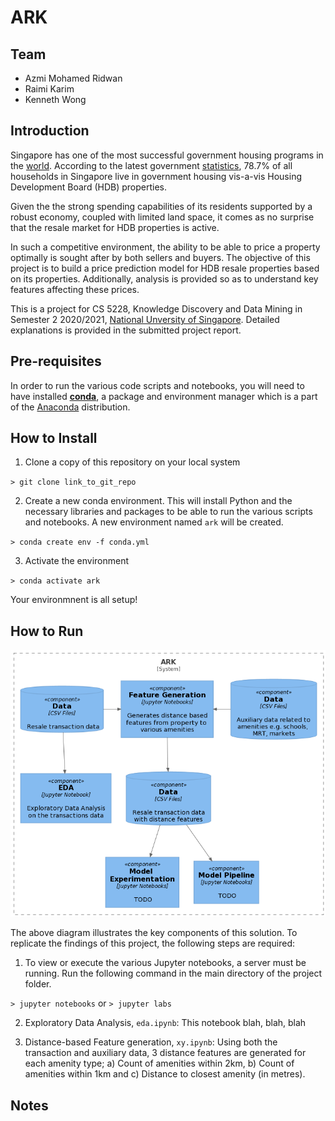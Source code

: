 # ARK

## Team
- Azmi Mohamed Ridwan
- Raimi Karim
- Kenneth Wong

## Introduction
Singapore has one of the most successful government housing programs in the [world](https://blogs.worldbank.org/sustainablecities/what-about-singapore-lessons-best-public-housing-program-world). According to the latest government [statistics](https://www.singstat.gov.sg/find-data/search-by-theme/households/households/latest-data), 78.7% of all households in Singapore live in government housing vis-a-vis Housing Development Board (HDB) properties.

Given the the strong spending capabilities of its residents supported by a robust economy, coupled with limited land space, it comes as no surprise that the resale market for HDB properties is active.

In such a competitive environment, the ability to be able to price a property optimally is sought after by both sellers and buyers. The objective of this project is to build a price prediction model for HDB resale properties based on its properties. Additionally, analysis is provided so as to understand key features affecting these prices.

This is a project for CS 5228, Knowledge Discovery and Data Mining in Semester 2 2020/2021, [National Unversity of Singapore](www.nus.edu.sg). Detailed explanations is provided in the submitted project report.

## Pre-requisites
In order to run the various code scripts and notebooks, you will need to have installed **[conda](https://conda.io/projects/conda/en/latest/index.html)**, a package and environment manager which is a part of the [Anaconda](https://docs.anaconda.com/anaconda/install/) distribution.

## How to Install

1. Clone a copy of this repository on your local system

`> git clone link_to_git_repo`

2. Create a new conda environment. This will install Python and the necessary libraries and packages to be able to run the various scripts and notebooks. A new environment named `ark` will be created.

`> conda create env -f conda.yml`

3. Activate the environment

`> conda activate ark`

Your environmnent is all setup!

## How to Run

![image](images/system.png)

The above diagram illustrates the key components of this solution. To replicate the findings of this project, the following steps are required:

1. To view or execute the various Jupyter notebooks, a server must be running. Run the following command in the main directory of the project folder. 

`> jupyter notebooks` or `> jupyter labs`

2. Exploratory Data Analysis, `eda.ipynb`: This notebook blah, blah, blah

3. Distance-based Feature generation, `xy.ipynb`: Using both the transaction and auxiliary data, 3 distance features are generated for each amenity type; a) Count of amenities within 2km, b) Count of amenities within 1km and c) Distance to closest amenity (in metres).

## Notes



